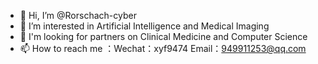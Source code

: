 - 👋 Hi, I’m @Rorschach-cyber
- 👀 I’m interested in Artificial Intelligence and Medical Imaging
- 💞️ I'm looking for partners on Clinical Medicine and Computer Science
- 📫 How to reach me ：Wechat：xyf9474
                       Email：949911253@qq.com

<!---
Rorschach-cyber/Rorschach-cyber is a ✨ special ✨ repository because its `README.md` (this file) appears on your GitHub profile.
You can click the Preview link to take a look at your changes.
--->
